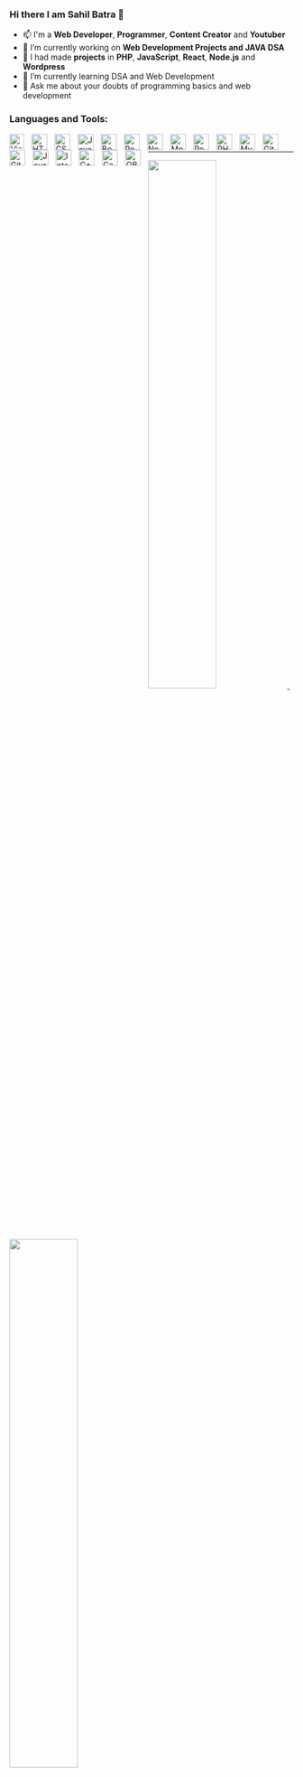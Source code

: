 ### Hi there I am Sahil Batra 👋

<!--
**infotechprogrammer/infotechprogrammer** is a ✨ _special_ ✨ repository because its `README.md` (this file) appears on your GitHub profile.

Here are some ideas to get you started:

- 🔭 I’m currently working on Web Development
- 🌱 I’m currently learning React JS
- 👯 I’m looking to collaborate on ...
- 🤔 I’m looking for help with ...
- 💬 Ask me about your doubts of programming basics and web development
- 📫 How to reach me: Instagram : https://www.instagram.com/infotechprogrammer/
-->

- 📫 I'm a **Web Developer**, **Programmer**, **Content Creator** and **Youtuber**
- 🔭 I’m currently working on **Web Development Projects and JAVA DSA**
- 🌱 I had made **projects** in **PHP**, **JavaScript**, **React**, **Node.js** and **Wordpress**
- 🌱 I’m currently learning DSA and Web Development
- 👯 Ask me about your doubts of programming basics and web development

### Languages and Tools:

<img align="left" alt="Visual Studio Code" width="26px" src="https://cdn.jsdelivr.net/gh/devicons/devicon/icons/vscode/vscode-original.svg" style="padding-right:10px;" />
<img align="left" alt="HTML5" width="28px" src="https://cdn.jsdelivr.net/gh/devicons/devicon/icons/html5/html5-original.svg" style="padding-right:10px;" />
<img align="left" alt="CSS3" width="28px" src="https://cdn.jsdelivr.net/gh/devicons/devicon/icons/css3/css3-original.svg" style="padding-right:10px;" />
<img align="left" alt="JavaScript" width="28px" src="https://cdn.jsdelivr.net/gh/devicons/devicon/icons/javascript/javascript-original.svg" style="padding-right:10px;" />
<img align="left" alt="Bootstrap" width="28px" src="https://cdn.worldvectorlogo.com/logos/bootstrap-4.svg" style="padding-right:10px;" />
<img align="left" alt="React" width="28px" src="https://cdn.jsdelivr.net/gh/devicons/devicon/icons/react/react-original.svg" style="padding-right:10px;" />
<img align="left" alt="Node.js" width="28px" src="https://cdn.jsdelivr.net/gh/devicons/devicon/icons/nodejs/nodejs-original.svg" style="padding-right:10px;" />
<img align="left" alt="MongoDB" width="28px" src="https://cdn.jsdelivr.net/gh/devicons/devicon/icons/mongodb/mongodb-original.svg" style="padding-right:10px;" />
<img align="left" alt="Postman API" width="28px"  src="https://img.icons8.com/external-tal-revivo-shadow-tal-revivo/50/000000/external-postman-is-the-only-complete-api-development-environment-logo-shadow-tal-revivo.png" style="padding-right:10px;" />
<img align="left" alt="PHP" width="28px" src="https://img.icons8.com/external-flat-juicy-fish/50/000000/external-php-coding-and-development-flat-flat-juicy-fish.png" style="padding-right:10px;" />
<img align="left" alt="MySQL" width="28px" src="https://img.icons8.com/color/48/000000/mysql-logo.png" style="padding-right:10px;" />
<img align="left" alt="Git" width="28px" src="https://cdn.jsdelivr.net/gh/devicons/devicon/icons/git/git-original.svg" style="padding-right:10px;" />
<img align="left" alt="GitHub" width="28px" src="https://user-images.githubusercontent.com/3369400/139447912-e0f43f33-6d9f-45f8-be46-2df5bbc91289.png" style="padding-right:10px;" />
<img align="left" alt="Java" width="28px" src="https://img.icons8.com/color/48/000000/java-coffee-cup-logo--v1.png" style="padding-right:10px;" />
<img align="left" alt="IntelliJIDEA" width="28px" src="https://img.icons8.com/color/50/000000/intellij-idea.png" style="padding-right:10px;" />
<img align="left" alt="C++" width="28px" src="https://img.icons8.com/color/48/000000/c-plus-plus-logo.png" style="padding-right:10px;" />
<img align="left" alt="Canva" width="28px" src="https://img.icons8.com/cute-clipart/50/000000/canva-app.png" style="padding-right:10px;" />
<img align="left" alt="OBS studio" width="28px" src="https://img.icons8.com/ios/50/000000/obs-studio.png" style="padding-right:10px;" />
<br>


---

<a href="https://github.com/infotechprogrammer/github-readme-stats">
  <img width="49%"
   src="https://github-readme-stats.vercel.app/api?username=infotechprogrammer&theme=github_dark&show_icons=true" />
</a>
&nbsp;
<a href="https://github.com/infotechprogrammer/github-readme-streak-stats.herokuapp.com">
 <img width="49%" src="https://github-readme-streak-stats.herokuapp.com/?user=infotechprogrammer&amp;theme=dark&amp;count_private=true" />
</a>

---

### Latest YouTube videos
<!-- YOUTUBE-VIDEOS-LIST:START -->
- [Datatypes in C++ | Program to understand built in datatypes in detail.](https://www.youtube.com/watch?v=lRcle2MrKx8)
- [How to take user input in C++ Program let&#39;s see one example by coding](https://www.youtube.com/watch?v=if1rfZxozzM)
- [Variables in C++ | Lets make a program to understand variables.](https://www.youtube.com/watch?v=2aDrT8rO81A)
- [Basic Structure of C++ Program and use of Comments in Cplusplus](https://www.youtube.com/watch?v=PjP00Cv0UWo)
- [Introduction to C++. Lets program and understand basic syntax of cplusplus.](https://www.youtube.com/watch?v=3a9aTJ-MxNk)
<!-- YOUTUBE-VIDEOS-LIST:END -->

---

💬 **HOW TO REACH ME:** 👇👇👇👇👇
- **Instagram** : https://www.instagram.com/infotechprogrammer/ (DM me I am most active here)
- **Telegram** : https://telegram.me/infotechprogrammer (Free courses and resourses of programming)
- **Youtube Channel** : https://www.youtube.com/c/InfotechProgrammer?sub_confirmation=1 (Tips/tricks + Programming + web development)
- **Website** : https://infotechprogrammer.github.io/infotechprogrammer/ (**Portfolio Website**: My all Projects displayed here)
- **Twitter** : https://twitter.com/sahilbatra158 (I am very less active here)

---

🔽 **READ MORE:**

- Check my github repositories for C, C++ and Java and Data Strctures programs made by me and also web development projects code.

- You can **fork** and **star** the repositories that are helpful for you.

- Must check my all websites and contact me if want a nice and good static or dynamic website for your startup.

- --THANKYOU --
